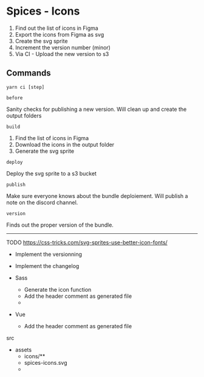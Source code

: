 # Spices - Icons

1. Find out the list of icons in Figma
2. Export the icons from Figma as svg
3. Create the svg sprite
4. Increment the version number (minor)
5. Via CI - Upload the new version to s3

## Commands

```shell
yarn ci [step]
```

`before` 

Sanity checks for publishing a new version.
Will clean up and create the output folders

`build` 

1. Find the list of icons in Figma
2. Download the icons in the output folder
3. Generate the svg sprite

`deploy` 

Deploy the svg sprite to a s3 bucket

`publish` 

Make sure everyone knows about the bundle deploiement.
Will publish a note on the discord channel. 

`version` 

Finds out the proper version of the bundle.


--------------------
TODO
https://css-tricks.com/svg-sprites-use-better-icon-fonts/

- Implement the versionning
- Implement the changelog 


- Sass
  - Generate the icon function
  - Add the header comment as generated file
  - 

- Vue
  - Add the header comment as generated file


src
  - assets
    - icons/**
    - spices-icons.svg
    -
  